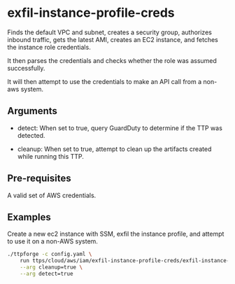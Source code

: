 # exfil-instance-profile-creds

Finds the default VPC and subnet, creates a security group,
authorizes inbound traffic, gets the latest AMI, creates an EC2 instance,
and fetches the instance role credentials.

It then parses the credentials and checks whether the role was
assumed successfully.

It will then attempt to use the credentials to make an API call from
a non-aws system.

## Arguments

- detect: When set to true, query GuardDuty to determine if the
  TTP was detected.

- cleanup: When set to true, attempt to clean up the artifacts created
  while running this TTP.

## Pre-requisites

A valid set of AWS credentials.

## Examples

Create a new ec2 instance with SSM, exfil the instance profile, and
attempt to use it on a non-AWS system.

```bash
./ttpforge -c config.yaml \
    run ttps/cloud/aws/iam/exfil-instance-profile-creds/exfil-instance-profile-creds.yaml \
    --arg cleanup=true \
    --arg detect=true
```
